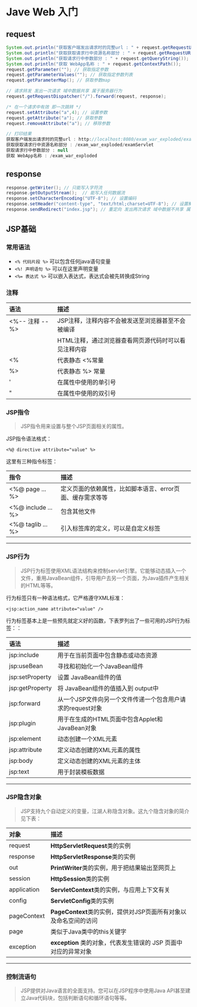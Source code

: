 # Jave Web 入门

## request



```java
System.out.println("获取客户端发出请求时的完整url : " + request.getRequestURL());
System.out.println("获取获取请求行中资源名称部分 : " + request.getRequestURI());
System.out.println("获取请求行中参数部分 : " + request.getQueryString());
System.out.println("获取 WebApp名称 : " + request.getContextPath());
request.getParameter(""); // 获取指定参数
request.getParameterValues(""); // 获取指定参数列表
request.getParameterMap(); // 获取参数map

// 请求转发 发出一次请求 域中数据共享 属于服务器行为
request.getRequestDispatcher("/").forward(request, response); 

/* 在一个请求中有效 即一次跳转 */
request.setAttribute("a",4); // 设置参数
request.getAttribute("a"); // 获取参数
request.removeAttribute("a"); // 移除参数

// 打印结果
获取客户端发出请求时的完整url : http://localhost:8080/exam_war_exploded/examServlet
获取获取请求行中资源名称部分 : /exam_war_exploded/examServlet
获取请求行中参数部分 : null
获取 WebApp名称 : /exam_war_exploded
```

## response

```java
response.getWriter(); // 只能写入字符流
response.getOutputStream();  // 能写入任何数据流
response.setCharacterEncoding("UTF-8"); // 设置编码
response.setHeader("content-type", "text/html;charset=UTF-8"); // 设置解码编码
response.sendRedirect("index.jsp"); // 重定向 发出两次请求 域中数据不共享 属于客户端行为
```

## JSP基础

### 常用语法

- `<% 代码片段 %>` 可以包含任何java语句变量
- `<%! 声明语句 %>` 可以在这里声明变量
- `<%= 表达式 %>` 可以嵌入表达式，表达式会被先转换成String

### 注释

| **语法**       | 描述                                                 |
| :------------- | :--------------------------------------------------- |
| <%-- 注释 --%> | JSP注释，注释内容不会被发送至浏览器甚至不会被编译    |
| <!-- 注释 -->  | HTML注释，通过浏览器查看网页源代码时可以看见注释内容 |
| <\%            | 代表静态 <%常量                                      |
| %\>            | 代表静态 %> 常量                                     |
| \'             | 在属性中使用的单引号                                 |
| \"             | 在属性中使用的双引号                                 |

### JSP指令

> JSP指令用来设置与整个JSP页面相关的属性。

JSP指令语法格式：

```
<%@ directive attribute="value" %>
```

这里有三种指令标签：

| **指令**           | **描述**                                                  |
| :----------------- | :-------------------------------------------------------- |
| <%@ page ... %>    | 定义页面的依赖属性，比如脚本语言、error页面、缓存需求等等 |
| <%@ include ... %> | 包含其他文件                                              |
| <%@ taglib ... %>  | 引入标签库的定义，可以是自定义标签                        |

------

### JSP行为

> JSP行为标签使用XML语法结构来控制servlet引擎。它能够动态插入一个文件，重用JavaBean组件，引导用户去另一个页面，为Java插件产生相关的HTML等等。

行为标签只有一种语法格式，它严格遵守XML标准：

```
<jsp:action_name attribute="value" />
```

行为标签基本上是一些预先就定义好的函数，下表罗列出了一些可用的JSP行为标签：：

| **语法**        | **描述**                                                   |
| :-------------- | :--------------------------------------------------------- |
| jsp:include     | 用于在当前页面中包含静态或动态资源                         |
| jsp:useBean     | 寻找和初始化一个JavaBean组件                               |
| jsp:setProperty | 设置 JavaBean组件的值                                      |
| jsp:getProperty | 将 JavaBean组件的值插入到 output中                         |
| jsp:forward     | 从一个JSP文件向另一个文件传递一个包含用户请求的request对象 |
| jsp:plugin      | 用于在生成的HTML页面中包含Applet和JavaBean对象             |
| jsp:element     | 动态创建一个XML元素                                        |
| jsp:attribute   | 定义动态创建的XML元素的属性                                |
| jsp:body        | 定义动态创建的XML元素的主体                                |
| jsp:text        | 用于封装模板数据                                           |

------

### JSP隐含对象

> JSP支持九个自动定义的变量，江湖人称隐含对象。这九个隐含对象的简介见下表：

| **对象**    | **描述**                                                     |
| :---------- | :----------------------------------------------------------- |
| request     | **HttpServletRequest**类的实例                               |
| response    | **HttpServletResponse**类的实例                              |
| out         | **PrintWriter**类的实例，用于把结果输出至网页上              |
| session     | **HttpSession**类的实例                                      |
| application | **ServletContext**类的实例，与应用上下文有关                 |
| config      | **ServletConfig**类的实例                                    |
| pageContext | **PageContext**类的实例，提供对JSP页面所有对象以及命名空间的访问 |
| page        | 类似于Java类中的this关键字                                   |
| exception   | **exception** 类的对象，代表发生错误的 JSP 页面中对应的异常对象 |

------

### 控制流语句

>  JSP提供对Java语言的全面支持。您可以在JSP程序中使用Java API甚至建立Java代码块，包括判断语句和循环语句等等。
